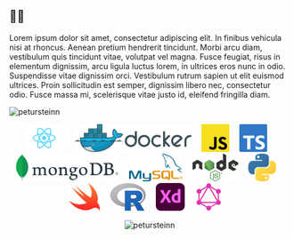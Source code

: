 <h2 align="left">🤷‍♂️</h2>

<p align="left">Lorem ipsum dolor sit amet, consectetur adipiscing elit. In finibus vehicula nisi at rhoncus. Aenean pretium hendrerit tincidunt. Morbi arcu diam, vestibulum quis tincidunt vitae, volutpat vel magna. Fusce feugiat, risus in elementum dignissim, arcu ligula luctus lorem, in ultrices eros nunc in odio. Suspendisse vitae dignissim orci. Vestibulum rutrum sapien ut elit euismod ultrices. Proin sollicitudin est semper, dignissim libero nec, consectetur odio. Fusce massa mi, scelerisque vitae justo id, eleifend fringilla diam.</p>
<p align="left"> <img src="https://komarev.com/ghpvc/?username=petursteinn" alt="petursteinn" /> </p>

<p align="center"><img src="https://github.com/PeturSteinn/PeturSteinn/blob/master/react.svg" alt="react" height="50" style="margin-right:1em">   <img src="https://github.com/PeturSteinn/PeturSteinn/blob/master/docker.svg" alt="docker" height="50" style="margin-right:1em"/>   <img src="https://github.com/PeturSteinn/PeturSteinn/blob/master/js.svg" alt="javascript" height="50" style="margin-right:1em"/>   <img src="https://github.com/PeturSteinn/PeturSteinn/blob/master/ts.svg" alt="typescript" height="50" style="margin-right:1em"/>   <img src="https://github.com/PeturSteinn/PeturSteinn/blob/master/mongodb.svg" alt="mongodb" height="50" style="margin-right:1em"/>   <img src="https://github.com/PeturSteinn/PeturSteinn/blob/master/mysql.svg" alt="mysql" height="50" style="margin-right:1em"/>   <img src="https://github.com/PeturSteinn/PeturSteinn/blob/master/node.svg" alt="nodejs" height="50" style="margin-right:1em"/>   <img src="https://github.com/PeturSteinn/PeturSteinn/blob/master/python.svg" alt="python" height="50" style="margin-right:1em"/>   <img src="https://github.com/PeturSteinn/PeturSteinn/blob/master/swift.svg" alt="swift" height="50" style="margin-right:1em"/>   <img src="https://github.com/PeturSteinn/PeturSteinn/blob/master/r.svg" alt="r" height="50" style="margin-right:1em"/>   <img src="https://github.com/PeturSteinn/PeturSteinn/blob/master/xd.svg" alt="xd" height="50" style="margin-right:1em"/>   <img src="https://github.com/PeturSteinn/PeturSteinn/blob/master/graphql.svg" alt="graphql" height="50" style="margin-right:1em"/></p>
<p align="center"><img src="https://github-readme-stats.vercel.app/api?username=petursteinn&show_icons=true" alt="petursteinn" /></p>

<!-- [![Anurag's github stats](https://github-readme-stats.vercel.app/api?username=PeturSteinn&show_icons=true&hide_border=false)](https://github.com/anuraghazra/github-readme-stats)
![Visitor Count](https://profile-counter.glitch.me/{PeturSteinn}/count.svg) -->
